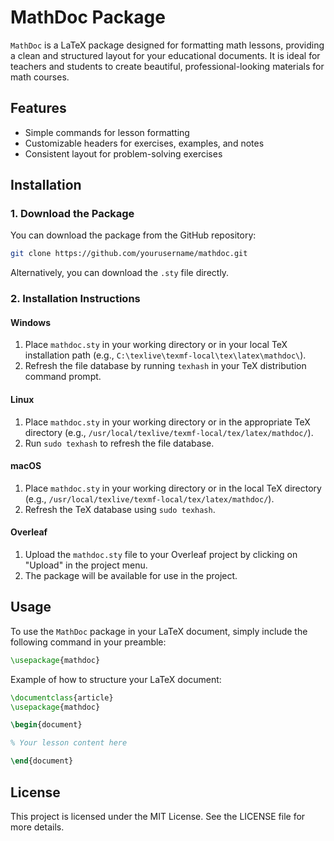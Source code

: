 
# MathDoc Package

`MathDoc` is a LaTeX package designed for formatting math lessons, providing a clean and structured layout for your educational documents. It is ideal for teachers and students to create beautiful, professional-looking materials for math courses.

## Features

- Simple commands for lesson formatting
- Customizable headers for exercises, examples, and notes
- Consistent layout for problem-solving exercises

## Installation

### 1. Download the Package

You can download the package from the GitHub repository:

```bash
git clone https://github.com/yourusername/mathdoc.git
```

Alternatively, you can download the `.sty` file directly.

### 2. Installation Instructions

#### Windows
1. Place `mathdoc.sty` in your working directory or in your local TeX installation path (e.g., `C:\texlive\texmf-local\tex\latex\mathdoc\`).
2. Refresh the file database by running `texhash` in your TeX distribution command prompt.

#### Linux
1. Place `mathdoc.sty` in your working directory or in the appropriate TeX directory (e.g., `/usr/local/texlive/texmf-local/tex/latex/mathdoc/`).
2. Run `sudo texhash` to refresh the file database.

#### macOS
1. Place `mathdoc.sty` in your working directory or in the local TeX directory (e.g., `/usr/local/texlive/texmf-local/tex/latex/mathdoc/`).
2. Refresh the TeX database using `sudo texhash`.

#### Overleaf
1. Upload the `mathdoc.sty` file to your Overleaf project by clicking on "Upload" in the project menu.
2. The package will be available for use in the project.

## Usage

To use the `MathDoc` package in your LaTeX document, simply include the following command in your preamble:

```latex
\usepackage{mathdoc}
```

Example of how to structure your LaTeX document:

```latex
\documentclass{article}
\usepackage{mathdoc}

\begin{document}

% Your lesson content here

\end{document}
```

## License

This project is licensed under the MIT License. See the LICENSE file for more details.
